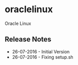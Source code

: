 # oraclelinux
Oracle Linux

## Release Notes
- 26-07-2016 - Initial Version
- 26-07-2016 - Fixing setup.sh 
